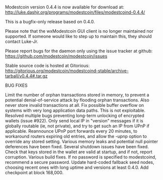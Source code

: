 Modestcoin version 0.4.4 is now available for download at:
http://luke.dashjr.org/programs/modestcoin/files/modestcoind-0.4.4/

This is a bugfix-only release based on 0.4.0.

Please note that the wxModestcoin GUI client is no longer maintained nor supported. If someone would like to step up to maintain this, they should contact Luke-Jr.

Please report bugs for the daemon only using the issue tracker at github:
https://github.com/modestcoin/modestcoin/issues

Stable source code is hosted at Gitorious:
http://gitorious.org/modestcoin/modestcoind-stable/archive-tarball/v0.4.4#.tar.gz

BUG FIXES

Limit the number of orphan transactions stored in memory, to prevent a potential denial-of-service attack by flooding orphan transactions. Also never store invalid transactions at all.
Fix possible buffer overflow on systems with very long application data paths. This is not exploitable.
Resolved multiple bugs preventing long-term unlocking of encrypted wallets (issue #922).
Only send local IP in "version" messages if it is globally routable (ie, not private), and try to get such an IP from UPnP if applicable.
Reannounce UPnP port forwards every 20 minutes, to workaround routers expiring old entries, and allow the -upnp option to override any stored setting.
Various memory leaks and potential null pointer deferences have been
fixed.
Several shutdown issues have been fixed.
Check that keys stored in the wallet are valid at startup, and if not,
report corruption.
Various build fixes.
If no password is specified to modestcoind, recommend a secure password.
Update hard-coded fallback seed nodes, choosing recent ones with long uptime and versions at least 0.4.0.
Add checkpoint at block 168,000.

